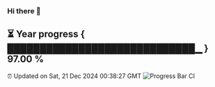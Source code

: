 ### Hi there 👋
⏳ Year progress { █████████████████████████████▁ } 97.00 %
---
⏰ Updated on Sat, 21 Dec 2024 00:38:27 GMT
![Progress Bar CI](https://github.com/Moyi321/Moyi321/workflows/Progress%20Bar%20CI/badge.svg)
